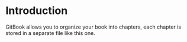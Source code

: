 # Introduction

GitBook allows you to organize your book into chapters, each chapter is stored in a separate file like this one.
